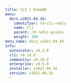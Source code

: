 ```yaml
---
title: CLI | KubeDB
menu:
  docs_v2021.04.16:
    identifier: rd-cli-redis
    name: Cli
    parent: rd-redis-guides
    weight: 100
menu_name: docs_v2021.04.16
info:
  autoscaler: v0.3.0
  cli: v0.18.0
  community: v0.18.0
  enterprise: v0.5.0
  installer: v2021.04.16
  version: v2021.04.16
---
```


